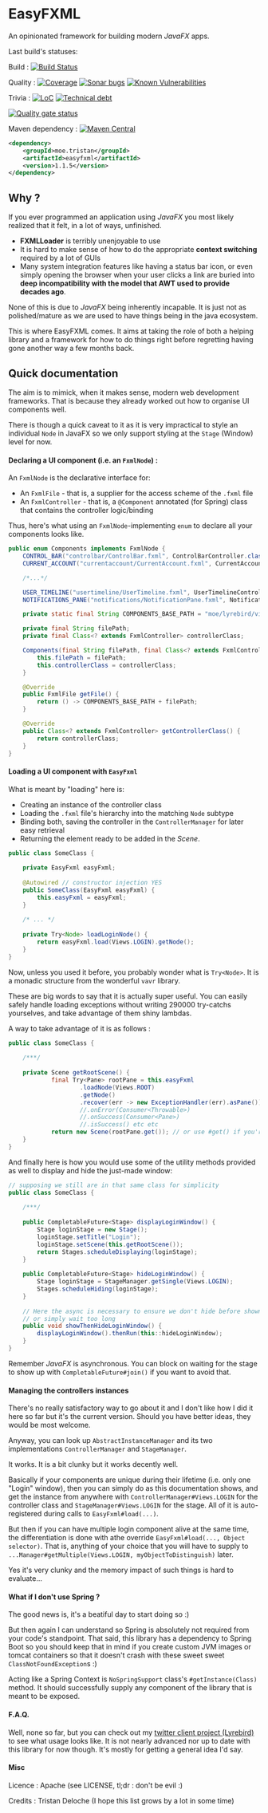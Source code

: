 # EasyFXML
An opinionated framework for building modern _JavaFX_ apps.

Last build's statuses:

Build : 
[![Build Status](https://jenkins.tristan.moe/job/EasyFXML/job/master/badge/icon)](https://jenkins.tristan.moe/job/EasyFXML/job/master)

Quality : 
[![Coverage](https://sonar.tristan.moe/api/project_badges/measure?project=moe.tristan%3Aeasyfxml&metric=coverage)](https://sonar.tristan.moe/project/activity?graph=coverage&id=moe.tristan%3Aeasyfxml)
[![Sonar bugs](https://sonar.tristan.moe/api/project_badges/measure?project=moe.tristan%3Aeasyfxml&metric=bugs)](https://sonar.tristan.moe/project/issues?id=moe.tristan%3Aeasyfxml&resolved=false&types=BUG)
[![Known Vulnerabilities](https://snyk.io/test/github/tristan971/easyfxml/badge.svg?targetFile=pom.xml)](https://snyk.io/test/github/tristan971/easyfxml?targetFile=pom.xml)

Trivia : 
[![LoC](https://sonar.tristan.moe/api/project_badges/measure?project=moe.tristan%3Aeasyfxml&metric=ncloc)](https://sonar.tristan.moe/project/activity?graph=coverage&id=moe.tristan%3Aeasyfxml)
[![Technical debt](https://sonar.tristan.moe/api/project_badges/measure?project=moe.tristan%3Aeasyfxml&metric=sqale_index)](https://sonar.tristan.moe/project/issues?facetMode=effort&id=moe.tristan%3Aeasyfxml&resolved=false&types=CODE_SMELL)

[![Quality gate status](https://sonar.tristan.moe/api/project_badges/quality_gate?project=moe.tristan%3Aeasyfxml)](https://sonar.tristan.moe/dashboard?id=moe.tristan%3Aeasyfxml)

Maven dependency : [![Maven Central](https://maven-badges.herokuapp.com/maven-central/moe.tristan/easyfxml/badge.svg)](http://search.maven.org/#artifactdetails%7Cmoe.tristan%7Ceasyfxml%7C1.1.5%7Cjar)
```xml
<dependency>
    <groupId>moe.tristan</groupId>
    <artifactId>easyfxml</artifactId>
    <version>1.1.5</version>
</dependency>
```

## Why ?
If you ever programmed an application using _JavaFX_ you most likely realized 
that it felt, in a lot of ways,  unfinished.

- **FXMLLoader** is terribly unenjoyable to use
- It is hard to make sense of how to do the appropriate **context switching** 
required by a lot of GUIs
- Many system integration features like having a status bar icon, or even simply
opening the browser when your user clicks a link are buried into **deep
incompatibility with the model that AWT used to provide decades ago**.

None of this is due to _JavaFX_ being inherently incapable. 
It is just not as polished/mature as we are used to have things being in the 
java ecosystem.

This is where EasyFXML comes. It aims at taking the role of both a helping library
and a framework for how to do things right before regretting having gone another
way a few months back.

## Quick documentation

The aim is to mimick, when it makes sense, modern web development frameworks.
That is because they already worked out how to organise UI components well.

There is though a quick caveat to it as it is very impractical to style an
individual `Node` in JavaFX so we only support styling at the `Stage` (Window)
level for now.

#### Declaring a UI component (i.e. an `FxmlNode`) :

An `FxmlNode` is the declarative interface for:
- An `FxmlFile` - that is, a supplier for the access scheme of the `.fxml` file
- An `FxmlController` - that is, a `@Component` annotated (for Spring) class that
contains the controller logic/binding

Thus, here's what using an `FxmlNode`-implementing `enum` to declare all your
components looks like.

```java
public enum Components implements FxmlNode {
    CONTROL_BAR("controlbar/ControlBar.fxml", ControlBarController.class),
    CURRENT_ACCOUNT("currentaccount/CurrentAccount.fxml", CurrentAccountController.class)

    /*...*/

    USER_TIMELINE("usertimeline/UserTimeline.fxml", UserTimelineController.class),
    NOTIFICATIONS_PANE("notifications/NotificationPane.fxml", NotificationsController.class);

    private static final String COMPONENTS_BASE_PATH = "moe/lyrebird/view/components/";

    private final String filePath;
    private final Class<? extends FxmlController> controllerClass;

    Components(final String filePath, final Class<? extends FxmlController> controllerClass) {
        this.filePath = filePath;
        this.controllerClass = controllerClass;
    }

    @Override
    public FxmlFile getFile() {
        return () -> COMPONENTS_BASE_PATH + filePath;
    }

    @Override
    public Class<? extends FxmlController> getControllerClass() {
        return controllerClass;
    }
}

```

#### Loading a UI component with `EasyFxml`

What is meant by "loading" here is:
- Creating an instance of the controller class
- Loading the `.fxml` file's hierarchy into the matching `Node` subtype
- Binding both, saving the controller in the `ControllerManager` for
later easy retrieval
- Returning the element ready to be added in the _Scene_.

```java
public class SomeClass {
    
    private EasyFxml easyFxml;
    
    @Autowired // constructor injection YES
    public SomeClass(EasyFxml easyFxml) {
        this.easyFxml = easyFxml;
    }
    
    /* ... */
    
    private Try<Node> loadLoginNode() {
        return easyFxml.load(Views.LOGIN).getNode();
    }
}
```

Now, unless you used it before, you probably wonder what is `Try<Node>`. 
It is a monadic structure from the wonderful `vavr` library.

These are big words to say that it is actually super useful. You can easily
safely handle loading exceptions without writing 290000 try-catchs
yourselves, and take advantage of them shiny lambdas.

A way to take advantage of it is as follows : 

```java
public class SomeClass {
    
    /***/
    
    private Scene getRootScene() {
            final Try<Pane> rootPane = this.easyFxml
                    .loadNode(Views.ROOT)
                    .getNode()
                    .recover(err -> new ExceptionHandler(err).asPane()); //load an error pane instead of just crashing
                    //.onError(Consumer<Throwable>)
                    //.onSuccess(Consumer<Pane>)
                    //.isSuccess() etc etc
            return new Scene(rootPane.get()); // or use #get() if you're already sure it loads
    }
}
```

And finally here is how you would use some of the utility methods provided as well to display and hide the just-made window:
```java
// supposing we still are in that same class for simplicity
public class SomeClass {
    
    /***/
    
    public CompletableFuture<Stage> displayLoginWindow() {
        Stage loginStage = new Stage();
        loginStage.setTitle("Login");
        loginStage.setScene(this.getRootScene());
        return Stages.scheduleDisplaying(loginStage);
    }
    
    public CompletableFuture<Stage> hideLoginWindow() {
        Stage loginStage = StageManager.getSingle(Views.LOGIN);
        Stages.scheduleHiding(loginStage);
    }
    
    // Here the async is necessary to ensure we don't hide before shown
    // or simply wait too long
    public void showThenHideLoginWindow() {
        displayLoginWindow().thenRun(this::hideLoginWindow);
    }
}
```

Remember _JavaFX_ is asynchronous. You can block on waiting for the stage
to show up with `CompletableFuture#join()` if you want to avoid that.

#### Managing the controllers instances

There's no really satisfactory way to go about it and I don't like how
I did it here so far but it's the current version.
Should you have better ideas, they would be most welcome.

Anyway, you can look up `AbstractInstanceManager` and its two
implementations `ControllerManager` and `StageManager`.

It works. It is a bit clunky but it works decently well.

Basically if your components are unique during their lifetime
(i.e. only one "Login" window), then you can simply do as 
this documentation shows, and get the instance from anywhere
with `ControllerManager#Views.LOGIN` for the controller class
and `StageManager#Views.LOGIN` for the stage. All of it is
auto-registered during calls to `EasyFxml#load(...)`.

But then if you can have multiple login component alive at the
same time, the differentiation is done with athe override 
`EasyFxml#load(..., Object selector)`. That is, anything of your
choice that you will have to supply to 
`...Manager#getMultiple(Views.LOGIN, myObjectToDistinguish)` later.

Yes it's very clunky and the memory impact of such things is hard
to evaluate...


#### What if I don't use Spring ?

The good news is, it's a beatiful day to start doing so :)

But then again I can understand so Spring is absolutely not required from your
code's standpoint. That said, this library has a dependency to Spring Boot so
you should keep that in mind if you create custom JVM images or tomcat containers
so that it doesn't crash with these sweet sweet `ClassNotFoundException`s :)

Acting like a Spring Context is `NoSpringSupport` class's `#getInstance(Class)`
method. It should successfully supply any component of the library that is meant
to be exposed.

#### F.A.Q.

Well, none so far, but you can check out my [twitter client project (Lyrebird)](https://github.com/Tristan971/Lyrebird)
to see what usage looks like.
It is not nearly advanced nor up to date with this library for now though. It's
mostly for getting a general idea I'd say.

#### Misc

Licence : Apache (see LICENSE, tl;dr : don't be evil :)

Credits : Tristan Deloche (I hope this list grows by a lot in some time)
